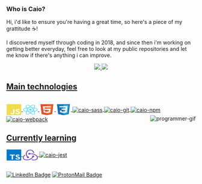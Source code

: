 ### Who is Caio?

Hi, i'd like to ensure you're having a great time, so here's a piece of my grattitude ☕!

I discovered myself through coding in 2018, and since then i'm working on getting better everyday, feel free to look at my public repositories and let me know if there's anything i can improve.

<div align="center">
  <a href="https://github.com/whoiscaio">
  <img height="160em" src="https://github-readme-stats.vercel.app/api?username=whoiscaio&show_icons=true&theme=dark&include_all_commits=true&count_private=true"/>
  <img height="160em" src="https://github-readme-stats.vercel.app/api/top-langs/?username=whoiscaio&layout=compact&langs_count=7&theme=dark"/>
</div>
  
  <h2>Main technologies</h2>
  
<div style="display: inline_block"><br>
  <img align="center" alt="caio-js" height="30" width="40" src="https://raw.githubusercontent.com/devicons/devicon/master/icons/javascript/javascript-plain.svg">
  <img align="center" alt="caio-react" height="30" width="40" src="https://raw.githubusercontent.com/devicons/devicon/master/icons/react/react-original.svg">
  <img align="center" alt="caio-html" height="30" width="40" src="https://raw.githubusercontent.com/devicons/devicon/master/icons/html5/html5-original.svg">
  <img align="center" alt="caio-css" height="30" width="40" src="https://raw.githubusercontent.com/devicons/devicon/master/icons/css3/css3-original.svg">
  <img align="center" alt="caio-sass" height="30" width="40" src="https://cdn.jsdelivr.net/gh/devicons/devicon/icons/sass/sass-original.svg" />
  <img align="center" alt="caio-git" height="30" width="40" src="https://cdn.jsdelivr.net/gh/devicons/devicon/icons/git/git-original.svg" />
  <img align="center" alt="caio-npm" height="30" width="40" src="https://cdn.jsdelivr.net/gh/devicons/devicon/icons/npm/npm-original-wordmark.svg" />
  <img align="center" alt="caio-webpack" height="30" width="40" src="https://cdn.jsdelivr.net/gh/devicons/devicon/icons/webpack/webpack-original.svg" />
  <img align="right" alt="programmer-gif" height="180" src="https://i.pinimg.com/originals/f0/f0/d9/f0f0d932d6e39c7af5aa305cbd8da735.gif" />
</div>
  
  <h2>Currently learning</h2>
  
  <img align="center" alt="caio-ts" height="30" width="40" src="https://raw.githubusercontent.com/devicons/devicon/master/icons/typescript/typescript-plain.svg" />
  <img align="center" alt="caio-redux" height="30" width="40" src="https://raw.githubusercontent.com/devicons/devicon/master/icons/redux/redux-original.svg" />
  <img align="center" alt="caio-jest" height="30" width="40" src="https://cdn.jsdelivr.net/gh/devicons/devicon/icons/jest/jest-plain.svg" />
  
##
  
<div>
  <a href="https://www.linkedin.com/in/lima-caio/" target="_blank"><img src="https://img.shields.io/badge/LinkedIn-0077B5?style=for-the-badge&logo=linkedin&logoColor=white" alt="LinkedIn Badge"/></a>
  <a href="mailto:whoiscaio@pm.me" target="_blank"><img src="https://img.shields.io/badge/ProtonMail-8B89CC?style=for-the-badge&logo=protonmail&logoColor=white" alt="ProtonMail Badge"/></a>
</div>
